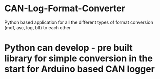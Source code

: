 # CAN-Log-Format-Converter
Python based application for all the different types of format conversion (mdf, asc, log, blf) to each other 
# Python can develop - pre built library for simple conversion in the start for Arduino based CAN logger 


# 
